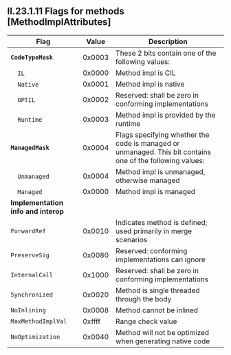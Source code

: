 ## II.23.1.11 Flags for methods [MethodImplAttributes]

 Flag | Value | Description
 ---- | ---- | ----
 **`CodeTypeMask`** | 0x0003 | These 2 bits contain one of the following values:
 &emsp;`IL` | 0x0000 | Method impl is CIL
 &emsp;`Native` | 0x0001 | Method impl is native
 &emsp;`OPTIL` | 0x0002 | Reserved: shall be zero in conforming implementations
 &emsp;`Runtime` | 0x0003 | Method impl is provided by the runtime
 **`ManagedMask`** | 0x0004 | Flags specifying whether the code is managed or unmanaged. This bit contains one of the following values:
 &emsp;`Unmanaged` | 0x0004 | Method impl is unmanaged, otherwise managed
 &emsp;`Managed` | 0x0000 | Method impl is managed
 **Implementation info and interop** | &nbsp; | &nbsp;
 `ForwardRef` | 0x0010 | Indicates method is defined; used primarily in merge scenarios
 `PreserveSig` | 0x0080 | Reserved: conforming implementations can ignore
 `InternalCall` | 0x1000 | Reserved: shall be zero in conforming implementations
 `Synchronized` | 0x0020 | Method is single threaded through the body
 `NoInlining` | 0x0008 | Method cannot be inlined
 `MaxMethodImplVal` | 0xffff | Range check value
 `NoOptimization` | 0x0040 | Method will not be optimized when generating native code
